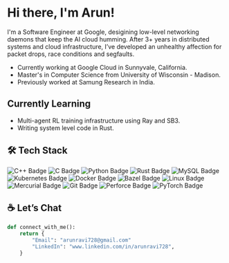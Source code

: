 # Hi there, I'm Arun!

I'm a Software Engineer at Google, desigining low-level networking daemons that keep the AI cloud humming. After 3+ years in distributed systems and cloud infrastructure, I’ve developed an unhealthy affection for packet drops, race conditions and segfaults.

- Currently working at Google Cloud in Sunnyvale, California.
- Master's in Computer Science from University of Wisconsin - Madison.
- Previously worked at Samung Research in India.

## Currently Learning

- Multi-agent RL training infrastructure using Ray and SB3.
- Writing system level code in Rust.

## 🛠️ Tech Stack

![C++ Badge](https://img.shields.io/badge/C%2B%2B-00599C?logo=cplusplus&logoColor=fff&style=flat) ![C Badge](https://img.shields.io/badge/C-A8B9CC?logo=c&logoColor=fff&style=flat) ![Python Badge](https://img.shields.io/badge/Python-3776AB?logo=python&logoColor=fff&style=flat) ![Rust Badge](https://img.shields.io/badge/Rust-000?logo=rust&logoColor=fff&style=flat) ![MySQL Badge](https://img.shields.io/badge/SQL-4479A1?logo=mysql&logoColor=fff&style=flat) ![Kubernetes Badge](https://img.shields.io/badge/Kubernetes-326CE5?logo=kubernetes&logoColor=fff&style=flat) ![Docker Badge](https://img.shields.io/badge/Docker-2496ED?logo=docker&logoColor=fff&style=flat) ![Bazel Badge](https://img.shields.io/badge/Bazel-43A047?logo=bazel&logoColor=fff&style=flat) ![Linux Badge](https://img.shields.io/badge/Linux-FCC624?logo=linux&logoColor=000&style=flat) ![Mercurial Badge](https://img.shields.io/badge/Mercurial-999?logo=mercurial&logoColor=fff&style=flat) ![Git Badge](https://img.shields.io/badge/Git-F05032?logo=git&logoColor=fff&style=flat) ![Perforce Badge](https://img.shields.io/badge/Perforce-404040?logo=perforce&logoColor=fff&style=flat) ![PyTorch Badge](https://img.shields.io/badge/PyTorch-EE4C2C?logo=pytorch&logoColor=fff&style=flat) 

## ☕ Let’s Chat

```python
def connect_with_me():
    return {
        "Email": "arunravi728@gmail.com"
        "LinkedIn": "www.linkedin.com/in/arunravi728",
    }
```

